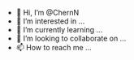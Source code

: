 - 👋 Hi, I’m @ChernN
- 👀 I’m interested in ...
- 🌱 I’m currently learning ...
- 💞️ I’m looking to collaborate on ...
- 📫 How to reach me ...

<!---
ChernN/ChernN is a ✨ special ✨ repository because its `README.md` (this file) appears on your GitHub profile.
You can click the Preview link to take a look at your changes.
--->
